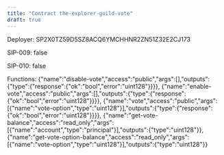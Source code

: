 ```yaml
---
title: "Contract the-explorer-guild-vote"
draft: true
---
```

Deployer: SP2X0TZ59D5SZ8ACQ6YMCHHNR2ZN51Z32E2CJ173

SIP-009: false

SIP-010: false

Functions:
{"name":"disable-vote","access":"public","args":[],"outputs":{"type":{"response":{"ok":"bool","error":"uint128"}}}}, {"name":"enable-vote","access":"public","args":[],"outputs":{"type":{"response":{"ok":"bool","error":"uint128"}}}}, {"name":"vote","access":"public","args":[{"name":"vote-option","type":"uint128"}],"outputs":{"type":{"response":{"ok":"bool","error":"uint128"}}}}, {"name":"get-vote-balance","access":"read_only","args":[{"name":"account","type":"principal"}],"outputs":{"type":"uint128"}}, {"name":"get-vote-option-balance","access":"read_only","args":[{"name":"vote-option","type":"uint128"}],"outputs":{"type":"uint128"}}
